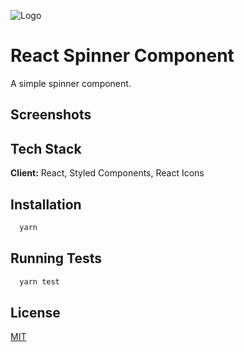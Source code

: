 ![Logo](https://dev-to-uploads.s3.amazonaws.com/uploads/articles/th5xamgrr6se0x5ro4g6.png)

# React Spinner Component

A simple spinner component.

## Screenshots

## Tech Stack

**Client:** React, Styled Components, React Icons

## Installation

```bash
  yarn
```

## Running Tests

```bash
  yarn test
```

## License

[MIT](https://choosealicense.com/licenses/mit/)
